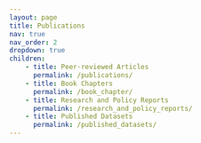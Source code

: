 ```yaml
---
layout: page
title: Publications
nav: true
nav_order: 2
dropdown: true
children: 
    - title: Peer-reviewed Articles
      permalink: /publications/
    - title: Book Chapters
      permalink: /book_chapter/
    - title: Research and Policy Reports
      permalink: /research_and_policy_reports/
    - title: Published Datasets
      permalink: /published_datasets/
---
```

